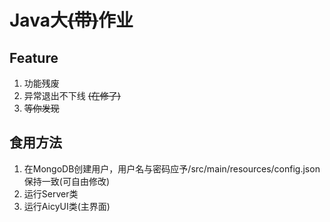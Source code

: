 # Java大<del>(带)</del>作业

## Feature

1. 功能残废
2. 异常退出不下线 ~~(在修了)~~
3. ~~等你发现~~

## 食用方法

1. 在MongoDB创建用户，用户名与密码应予/src/main/resources/config.json保持一致(可自由修改)
2. 运行Server类
3. 运行AicyUI类(主界面)
